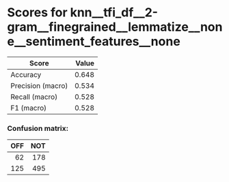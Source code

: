 # Scores for knn__tfi_df__2-gram__finegrained__lemmatize__none__sentiment_features__none
|      Score      |Value|
|-----------------|----:|
|Accuracy         |0.648|
|Precision (macro)|0.534|
|Recall (macro)   |0.528|
|F1 (macro)       |0.528|

### Confusion matrix:
|OFF|NOT|
|--:|--:|
| 62|178|
|125|495|
